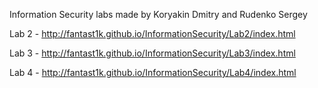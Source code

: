 Information Security labs made by Koryakin Dmitry and Rudenko Sergey 

Lab 2 - http://fantast1k.github.io/InformationSecurity/Lab2/index.html

Lab 3 - http://fantast1k.github.io/InformationSecurity/Lab3/index.html

Lab 4 - http://fantast1k.github.io/InformationSecurity/Lab4/index.html